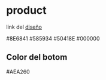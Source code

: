 # product

link del [diseño](https://www.figma.com/file/RvazqqW1RfaPwpqHa1lC3C/Fashion-Brand-Website-%7C-UI-DESIGN-(Community)?type=design&node-id=0-1&mode=design&t=LQbNwEITx7ikt64P-0)

#8E6841
#585934
#50418E
#000000


## Color del botom 
#AEA260
